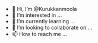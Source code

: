- 👋 Hi, I’m @Kurukkanmoola
- 👀 I’m interested in ...
- 🌱 I’m currently learning ...
- 💞️ I’m looking to collaborate on ...
- 📫 How to reach me ...

<!---
Kurukkanmoola/Kurukkanmoola is a ✨ special ✨ repository because its `README.md` (this file) appears on your GitHub profile.
You can click the Preview link to take a look at your changes.
--->
